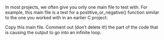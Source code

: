 In most projects, we often give you only one main file to test with. For example, this main file is a test for a postitive_or_negative() function similar to the one you worked with in an earlier C project:

Copy this main file. Comment out (don’t delete it!) the part of the code that is causing the output to go into an infinite loop.